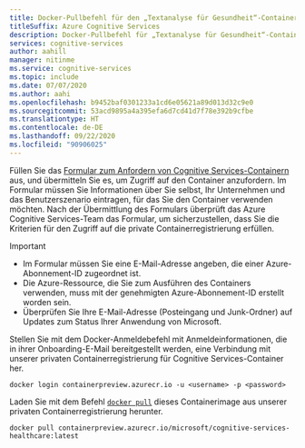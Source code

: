 ```yaml
---
title: Docker-Pullbefehl für den „Textanalyse für Gesundheit“-Container
titleSuffix: Azure Cognitive Services
description: Docker-Pullbefehl für „Textanalyse für Gesundheit“-Container
services: cognitive-services
author: aahill
manager: nitinme
ms.service: cognitive-services
ms.topic: include
ms.date: 07/07/2020
ms.author: aahi
ms.openlocfilehash: b9452baf0301233a1cd6e05621a89d013d32c9e0
ms.sourcegitcommit: 53acd9895a4a395efa6d7cd41d7f78e392b9cfbe
ms.translationtype: HT
ms.contentlocale: de-DE
ms.lasthandoff: 09/22/2020
ms.locfileid: "90906025"
---
```

Füllen Sie das [Formular zum Anfordern von Cognitive Services-Containern](https://aka.ms/cognitivegate) aus, und übermitteln Sie es, um Zugriff auf den Container anzufordern.
Im Formular müssen Sie Informationen über Sie selbst, Ihr Unternehmen und das Benutzerszenario eintragen, für das Sie den Container verwenden möchten. Nach der Übermittlung des Formulars überprüft das Azure Cognitive Services-Team das Formular, um sicherzustellen, dass Sie die Kriterien für den Zugriff auf die private Containerregistrierung erfüllen.

> [!IMPORTANT]
> * Im Formular müssen Sie eine E-Mail-Adresse angeben, die einer Azure-Abonnement-ID zugeordnet ist.
> * Die Azure-Ressource, die Sie zum Ausführen des Containers verwenden, muss mit der genehmigten Azure-Abonnement-ID erstellt worden sein. 
> * Überprüfen Sie Ihre E-Mail-Adresse (Posteingang und Junk-Ordner) auf Updates zum Status Ihrer Anwendung von Microsoft.

Stellen Sie mit dem Docker-Anmeldebefehl mit Anmeldeinformationen, die in ihrer Onboarding-E-Mail bereitgestellt werden, eine Verbindung mit unserer privaten Containerregistrierung für Cognitive Services-Container her.


```Docker
docker login containerpreview.azurecr.io -u <username> -p <password>
```

Laden Sie mit dem Befehl [`docker pull`](https://docs.docker.com/engine/reference/commandline/pull/) dieses Containerimage aus unserer privaten Containerregistrierung herunter.

```
docker pull containerpreview.azurecr.io/microsoft/cognitive-services-healthcare:latest
```
